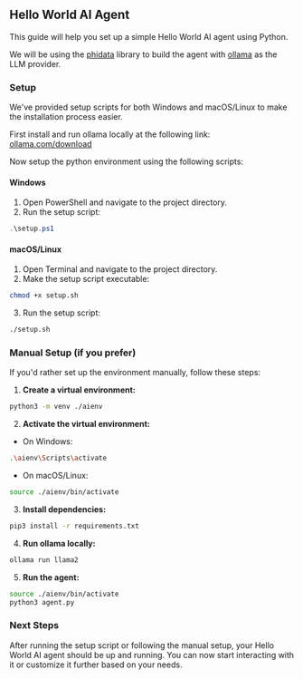 ## Hello World AI Agent

This guide will help you set up a simple Hello World AI agent using Python.

We will be using the [phidata](https://phidata.com) library to build the agent with [ollama](https://ollama.com) as the LLM provider.

### Setup

We've provided setup scripts for both Windows and macOS/Linux to make the installation process easier.

First install and run ollama locally at the following link: [ollama.com/download](https://ollama.com/download)

Now setup the python environment using the following scripts:
#### Windows

1. Open PowerShell and navigate to the project directory.
2. Run the setup script:
```powershell
.\setup.ps1
```

#### macOS/Linux

1. Open Terminal and navigate to the project directory.
2. Make the setup script executable:
```bash
chmod +x setup.sh
```
3. Run the setup script:
```bash
./setup.sh
```

### Manual Setup (if you prefer)

If you'd rather set up the environment manually, follow these steps:

1. **Create a virtual environment:**
```bash
python3 -m venv ./aienv
```

2. **Activate the virtual environment:**
- On Windows:
```bash
.\aienv\Scripts\activate
```
- On macOS/Linux:
```bash
source ./aienv/bin/activate
```

3. **Install dependencies:**
```bash
pip3 install -r requirements.txt
```

4. **Run ollama locally:**
```bash
ollama run llama2
```

5. **Run the agent:**
```bash
source ./aienv/bin/activate
python3 agent.py
```

### Next Steps

After running the setup script or following the manual setup, your Hello World AI agent should be up and running. You can now start interacting with it or customize it further based on your needs.
